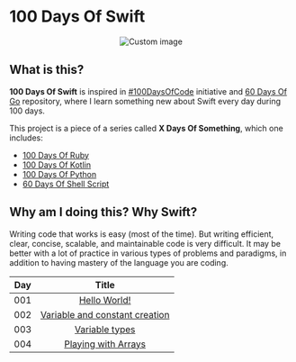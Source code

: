 # 100 Days Of Swift

<p align="center">
  <img src="https://raw.github.com/marcosvbras/100-days-of-swift/master/images/swift.png" alt="Custom image"/>
</p>

## What is this?

**100 Days Of Swift** is inspired in [#100DaysOfCode](https://medium.freecodecamp.org/join-the-100daysofcode-556ddb4579e4) initiative and [60 Days Of Go](https://github.com/cassiobotaro/60-days-of-go) repository, where I learn something new about Swift every day during 100 days.

This project is a piece of a series called **X Days Of Something**, which one includes:
-   [100 Days Of Ruby](https://github.com/marcosvbras/100-days-of-ruby)
-   [100 Days Of Kotlin](https://github.com/marcosvbras/100-days-of-kotlin)
-   [100 Days Of Python](https://github.com/marcosvbras/100-days-of-python)
-   [60 Days Of Shell Script](https://github.com/marcosvbras/60-days-of-shell-script)

## Why am I doing this? Why Swift?

Writing code that works is easy (most of the time). But writing efficient, clear, concise, scalable, and maintainable code is very difficult. It may be better with a lot of practice in various types of problems and paradigms, in addition to having mastery of the language you are coding.

| Day | Title      |
| --- |:----------:|
| 001 | [Hello World!](days/day001) |
| 002 | [Variable and constant creation](days/day002) |
| 003 | [Variable types](days/day003) |
| 004 | [Playing with Arrays](days/day004) |

